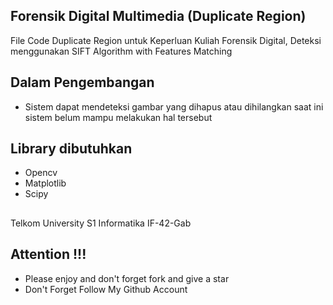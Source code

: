 ## Forensik Digital Multimedia (Duplicate Region)
File Code Duplicate Region untuk Keperluan Kuliah Forensik Digital, Deteksi menggunakan  SIFT Algorithm with Features Matching 

## Dalam Pengembangan
- Sistem dapat mendeteksi gambar yang dihapus atau dihilangkan saat ini sistem belum mampu melakukan hal tersebut

## Library dibutuhkan 
- Opencv 
- Matplotlib
- Scipy

##

Telkom University S1 Informatika IF-42-Gab

## Attention !!!
- Please enjoy and don't forget fork and give a star
- Don't Forget Follow My Github Account

